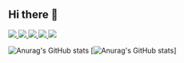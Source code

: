 ## Hi there 👋

<!--
**CHOI-AHRIN/CHOI-AHRIN** is a ✨ _special_ ✨ repository because its `README.md` (this file) appears on your GitHub profile.

Here are some ideas to get you started:

- 🔭 I’m currently working on ...
- 🌱 I’m currently learning ...
- 👯 I’m looking to collaborate on ...
- 🤔 I’m looking for help with ...
- 💬 Ask me about ...
- 📫 How to reach me: ...
- 😄 Pronouns: ...
- ⚡ Fun fact: ...
-->


<!-- 리눅스 -->
<a href="/" target="_blank">
  <img src="https://img.shields.io/badge/Linux-ff339f?style=for-the-badge&logo=Linux&logoColor=FCC624" />
</a>

<!-- 자바 -->
<a href="/" target="_blank">
  <img src="https://img.shields.io/badge/Java-ff339f?style=for-the-badge&logo=OpenJDK&logoColor=F7DF1E" />
</a>

<!-- 자바스크립트 -->
<a href="/" target="_blank">
  <img src="https://img.shields.io/badge/JavaScript-ff339f?style=for-the-badge&logo=JavaScript&logoColor=F7DF1E" />
</a>

<!-- 스프링 -->
<a href="/" target="_blank">
  <img src="https://img.shields.io/badge/Spring-ff339f?style=for-the-badge&logo=spring&logoColor=6DB33F" />
</a>

<!-- 스프링부트 -->
<a href="/" target="_blank">
  <img src="https://img.shields.io/badge/SpringBoot-ff339f?style=for-the-badge&logo=springboot&logoColor=6DB33F" />
</a>

![Anurag's GitHub stats](https://github-readme-stats.vercel.app/api?username=CHOI-AHRIN&show_icons=true&theme=radical)
[![Anurag's GitHub stats](https://github-readme-stats.vercel.app/api?username=CHOI-AHRIN)]


